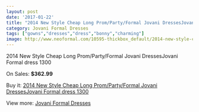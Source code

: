 ```yaml
---
layout: post
date: '2017-01-22'
title: "2014 New Style Cheap Long Prom/Party/Formal Jovani DressesJovani Formal dress 1300"
category: Jovani Formal Dresses
tags: ["gowns","dresses","dress","bonny","charming"]
image: http://www.neoformal.com/10595-thickbox_default/2014-new-style-cheap-long-prom-party-formal-jovani-dressesjovani-formal-dress-1300.jpg
---
```

2014 New Style Cheap Long Prom/Party/Formal Jovani DressesJovani Formal dress 1300

On Sales: **$362.99**
<a href="https://www.neoformal.com/en/jovani-formal-dresses-2014/3711-2014-new-style-cheap-long-prom-party-formal-jovani-dressesjovani-formal-dress-1300.html"><amp-img layout="responsive" width="600" height="600" src="//www.neoformal.com/10595-thickbox_default/2014-new-style-cheap-long-prom-party-formal-jovani-dressesjovani-formal-dress-1300.jpg" alt="2014 New Style Cheap Long Prom/Party/Formal Jovani DressesJovani Formal dress 1300 0" /></a>
<a href="https://www.neoformal.com/en/jovani-formal-dresses-2014/3711-2014-new-style-cheap-long-prom-party-formal-jovani-dressesjovani-formal-dress-1300.html"><amp-img layout="responsive" width="600" height="600" src="//www.neoformal.com/10598-thickbox_default/2014-new-style-cheap-long-prom-party-formal-jovani-dressesjovani-formal-dress-1300.jpg" alt="2014 New Style Cheap Long Prom/Party/Formal Jovani DressesJovani Formal dress 1300 1" /></a>
<a href="https://www.neoformal.com/en/jovani-formal-dresses-2014/3711-2014-new-style-cheap-long-prom-party-formal-jovani-dressesjovani-formal-dress-1300.html"><amp-img layout="responsive" width="600" height="600" src="//www.neoformal.com/10597-thickbox_default/2014-new-style-cheap-long-prom-party-formal-jovani-dressesjovani-formal-dress-1300.jpg" alt="2014 New Style Cheap Long Prom/Party/Formal Jovani DressesJovani Formal dress 1300 2" /></a>
<a href="https://www.neoformal.com/en/jovani-formal-dresses-2014/3711-2014-new-style-cheap-long-prom-party-formal-jovani-dressesjovani-formal-dress-1300.html"><amp-img layout="responsive" width="600" height="600" src="//www.neoformal.com/10596-thickbox_default/2014-new-style-cheap-long-prom-party-formal-jovani-dressesjovani-formal-dress-1300.jpg" alt="2014 New Style Cheap Long Prom/Party/Formal Jovani DressesJovani Formal dress 1300 3" /></a>

Buy it: [2014 New Style Cheap Long Prom/Party/Formal Jovani DressesJovani Formal dress 1300](https://www.neoformal.com/en/jovani-formal-dresses-2014/3711-2014-new-style-cheap-long-prom-party-formal-jovani-dressesjovani-formal-dress-1300.html "2014 New Style Cheap Long Prom/Party/Formal Jovani DressesJovani Formal dress 1300")

View more: [Jovani Formal Dresses](https://www.neoformal.com/en/49-jovani-formal-dresses-2014 "Jovani Formal Dresses")